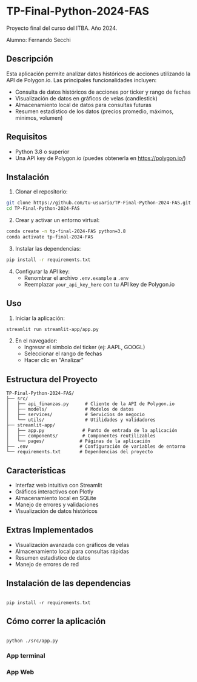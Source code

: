 # TP-Final-Python-2024-FAS

Proyecto final del curso del ITBA. Año 2024.

Alumno: Fernando Secchi

## Descripción

Esta aplicación permite analizar datos históricos de acciones utilizando la API de Polygon.io. Las principales funcionalidades incluyen:

- Consulta de datos históricos de acciones por ticker y rango de fechas
- Visualización de datos en gráficos de velas (candlestick)
- Almacenamiento local de datos para consultas futuras
- Resumen estadístico de los datos (precios promedio, máximos, mínimos, volumen)

## Requisitos

- Python 3.8 o superior
- Una API key de Polygon.io (puedes obtenerla en https://polygon.io/)

## Instalación

1. Clonar el repositorio:

```bash
git clone https://github.com/tu-usuario/TP-Final-Python-2024-FAS.git
cd TP-Final-Python-2024-FAS
```

2. Crear y activar un entorno virtual:

```bash
conda create -n tp-final-2024-FAS python=3.8
conda activate tp-final-2024-FAS
```

3. Instalar las dependencias:

```bash
pip install -r requirements.txt
```

4. Configurar la API key:
   - Renombrar el archivo `.env.example` a `.env`
   - Reemplazar `your_api_key_here` con tu API key de Polygon.io

## Uso

1. Iniciar la aplicación:

```bash
streamlit run streamlit-app/app.py
```

2. En el navegador:
   - Ingresar el símbolo del ticker (ej: AAPL, GOOGL)
   - Seleccionar el rango de fechas
   - Hacer clic en "Analizar"

## Estructura del Proyecto

```
TP-Final-Python-2024-FAS/
├── src/
│   ├── api_finanzas.py      # Cliente de la API de Polygon.io
│   ├── models/              # Modelos de datos
│   ├── services/            # Servicios de negocio
│   └── utils/               # Utilidades y validadores
├── streamlit-app/
│   ├── app.py              # Punto de entrada de la aplicación
│   ├── components/         # Componentes reutilizables
│   └── pages/             # Páginas de la aplicación
├── .env                   # Configuración de variables de entorno
└── requirements.txt       # Dependencias del proyecto
```

## Características

- Interfaz web intuitiva con Streamlit
- Gráficos interactivos con Plotly
- Almacenamiento local en SQLite
- Manejo de errores y validaciones
- Visualización de datos históricos

## Extras Implementados

- Visualización avanzada con gráficos de velas
- Almacenamiento local para consultas rápidas
- Resumen estadístico de datos
- Manejo de errores de red

## Instalación de las dependencias

```

pip install -r requirements.txt

```

## Cómo correr la aplicación

```

python ./src/app.py

```

### App terminal

### App Web
